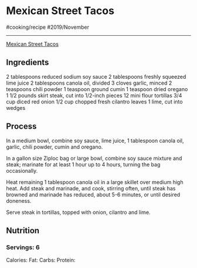 # Mexican Street Tacos
#cooking/recipe #2019/November
- - - -
[Mexican Street Tacos](https://damndelicious.net/2019/04/18/mexican-street-tacos/) 

## Ingredients
2 tablespoons reduced sodium soy sauce
2 tablespoons freshly squeezed lime juice
2 tablespoons canola oil, divided
3 cloves garlic, minced
2 teaspoons chili powder
1 teaspoon ground cumin
1 teaspoon dried oregano
1 1/2 pounds skirt steak, cut into 1/2-inch pieces
12 mini flour tortillas
3/4 cup diced red onion
1/2 cup chopped fresh cilantro leaves
1 lime, cut into wedges

## Process
In  a medium bowl, combine soy sauce, lime juice, 1 tablespoon canola oil, garlic, chili powder, cumin and oregano.

In a gallon size Ziploc bag or large bowl, combine soy sauce mixture and steak; marinate for at least 1 hour up to 4 hours, turning the bag occasionally.

Heat remaining 1 tablespoon canola oil in a large skillet over medium high heat. Add steak and marinade, and cook, stirring often, until steak has browned and marinade has reduced, about 5-6 minutes, or until desired doneness.

Serve steak in tortillas, topped with onion, cilantro and lime.

## Nutrition
### Servings: 6
Calories: 
Fat: 
Carbs: 
Protein: 